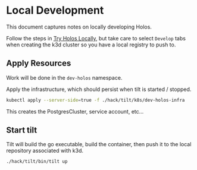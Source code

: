 # Local Development

This document captures notes on locally developing Holos.

Follow the steps in [Try Holos Locally](../guides/try-holos), but take care
to select `Develop` tabs when creating the k3d cluster so you have a local
registry to push to.

## Apply Resources

Work will be done in the `dev-holos` namespace.

Apply the infrastructure, which should persist when tilt is started / stopped.

```bash
kubectl apply --server-side=true -f ./hack/tilt/k8s/dev-holos-infra
```

This creates the PostgresCluster, service account, etc...

## Start tilt

Tilt will build the go executable, build the container, then push it to the
local repository associated with k3d.

```bash
./hack/tilt/bin/tilt up
```
